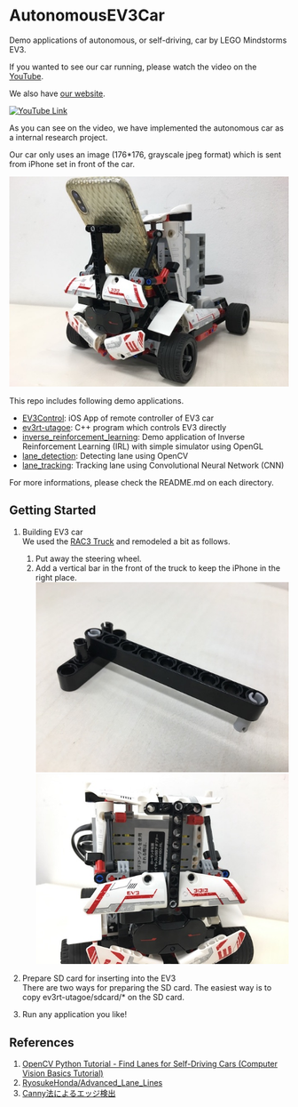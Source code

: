 # AutonomousEV3Car
Demo applications of autonomous, or self-driving, car by LEGO Mindstorms EV3.

If you wanted to see our car running, please watch the video on the [YouTube](https://www.youtube.com/watch?v=nMtCHrGf0yg&feature=youtu.be).

We also have [our website](http://www.utagoe.com/jp/legoev3.html).

[![YouTube Link](https://img.youtube.com/vi/nMtCHrGf0yg/0.jpg)](https://www.youtube.com/watch?v=nMtCHrGf0yg&feature=youtu.be)

As you can see on the video, we have implemented the autonomous car as a internal research project.

Our car only uses an image (176*176, grayscale jpeg format) which is sent from iPhone set in front of the car.

![EV3 car](https://raw.githubusercontent.com/utagoeinc/AutonomousEV3Car/images/EV3car_image.jpg)

This repo includes following demo applications.
- [EV3Control](https://github.com/utagoeinc/AutonomousEV3Car/tree/master/EV3Control): iOS App of remote controller of EV3 car
- [ev3rt-utagoe](https://github.com/utagoeinc/AutonomousEV3Car/tree/master/ev3rt-utagoe): C++ program which controls EV3 directly
- [inverse_reinforcement_learning](https://github.com/utagoeinc/AutonomousEV3Car/tree/master/inverse_reinforcement_learning): Demo application of Inverse Reinforcement Learning (IRL) with simple simulator using OpenGL
- [lane_detection](https://github.com/utagoeinc/AutonomousEV3Car/tree/master/lane_detection): Detecting lane using OpenCV
- [lane_tracking](https://github.com/utagoeinc/AutonomousEV3Car/tree/master/lane_tracking): Tracking lane using Convolutional Neural Network (CNN)

For more informations, please check the README.md on each directory.


## Getting Started
1. Building EV3 car  
  We used the [RAC3 Truck](https://www.lego.com/en-us/mindstorms/build-a-robot/rac3-truck) and remodeled a bit as follows.
    1. Put away the steering wheel.
    1. Add a vertical bar in the front of the truck to keep the iPhone in the right place.
    ![Parts added](https://raw.githubusercontent.com/utagoeinc/AutonomousEV3Car/images/added_parts.jpg)
    ![customized EV3](https://raw.githubusercontent.com/utagoeinc/AutonomousEV3Car/images/customized_EV3_image.jpg)

1. Prepare SD card for inserting into the EV3  
  There are two ways for preparing the SD card. The easiest way is to copy ev3rt-utagoe/sdcard/* on the SD card.

1. Run any application you like!


## References
1. [OpenCV Python Tutorial - Find Lanes for Self-Driving Cars (Computer Vision Basics Tutorial)](https://www.youtube.com/watch?v=eLTLtUVuuy4)
1. [RyosukeHonda/Advanced_Lane_Lines](https://github.com/RyosukeHonda/Advanced_Lane_Lines)
1. [Canny法によるエッジ検出](http://labs.eecs.tottori-u.ac.jp/sd/Member/oyamada/OpenCV/html/py_tutorials/py_imgproc/py_canny/py_canny.html)
